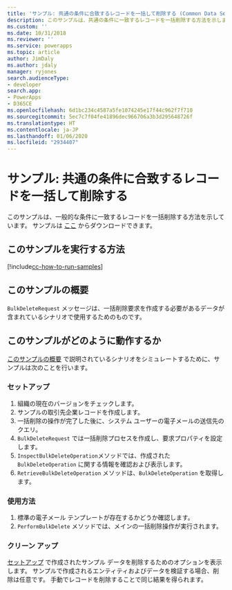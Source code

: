 ```yaml
---
title: 'サンプル: 共通の条件に合致するレコードを一括して削除する (Common Data Service) | Microsoft Docs'
description: このサンプルは、共通の条件に一致するレコードを一括削除する方法を示します
ms.custom: ''
ms.date: 10/31/2018
ms.reviewer: ''
ms.service: powerapps
ms.topic: article
author: JimDaly
ms.author: jdaly
manager: ryjones
search.audienceType:
- developer
search.app:
- PowerApps
- D365CE
ms.openlocfilehash: 6d1bc234c4587a5fe1074245e17f44c962f7f710
ms.sourcegitcommit: 5ec7c7f04fe41896dec966706a3b3d295648726f
ms.translationtype: HT
ms.contentlocale: ja-JP
ms.lasthandoff: 01/06/2020
ms.locfileid: "2934407"
---
```

# <a name="sample-bulk-delete-records-that-match-common-criteria"></a>サンプル: 共通の条件に合致するレコードを一括して削除する

<!-- https://docs.microsoft.com/dynamics365/customer-engagement/developer/sample-bulk-delete-records-match-common-criteria -->

このサンプルは、一般的な条件に一致するレコードを一括削除する方法を示しています。 サンプルは [ここ](https://github.com/Microsoft/PowerApps-Samples/tree/master/cds/orgsvc/C%23/BulkDeleteMatchCriteria) からダウンロードできます。

## <a name="how-to-run-this-sample"></a>このサンプルを実行する方法

[!include[cc-how-to-run-samples](../../includes/cc-how-to-run-samples.md)]

## <a name="what-this-sample-does"></a>このサンプルの概要

`BulkDeleteRequest` メッセージは、一括削除要求を作成する必要があるデータが含まれているシナリオで使用するためのものです。

## <a name="how-this-sample-works"></a>このサンプルがどのように動作するか

[このサンプルの概要](#what-this-sample-does) で説明されているシナリオをシミュレートするために、サンプルは次のことを行います。

### <a name="setup"></a>セットアップ

1. 組織の現在のバージョンをチェックします。
2. サンプルの取引先企業レコードを作成します。
3. 一括削除の操作が完了した後に、システム ユーザーの電子メールの送信先のクエリ。
3. `BulkDeleteRequest` では一括削除プロセスを作成し、要求プロパティを設定します。
4. `InspectBulkDeleteOperation`メソッドでは、作成された `BulkDeleteOperation` に関する情報を確認および表示します。
5. `RetrieveBulkDeleteOperation` メソッドは、`BulkDeleteOperation` を取得します。

### <a name="demonstrate"></a>使用方法

1. 標準の電子メール テンプレートが存在するかどうか確認します。
1. `PerformBulkDelete` メソッドでは、メインの一括削除操作が実行されます。

### <a name="clean-up"></a>クリーン アップ

[セットアップ](#setup) で作成されたサンプル データを削除するためのオプションを表示します。 サンプルで作成されるエンティティおよびデータを検証する場合、削除は任意です。 手動でレコードを削除することで同じ結果を得られます。
